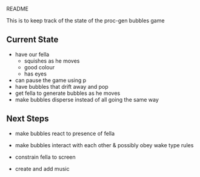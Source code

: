 README

This is to keep track of the state of the proc-gen bubbles game



Current State
-------------
- have our fella
	- squishes as he moves
	- good colour
	- has eyes
- can pause the game using p
- have bubbles that drift away and pop
- get fella to generate bubbles as he moves
- make bubbles disperse instead of all going the same way



Next Steps
----------
- make bubbles react to presence of fella
- make bubbles interact with each other & possibly obey wake type rules

- constrain fella to screen

- create and add music